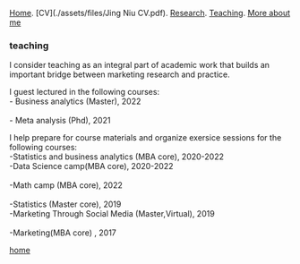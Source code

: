 [Home](./). [CV](./assets/files/Jing Niu CV.pdf). [Research](./research.md). [Teaching](./teaching.md). [More about me](./hobby.md)

### teaching 

I consider teaching as an integral part of academic work that builds an important bridge between marketing research and practice. 

I guest lectured in the following courses: <br/> 
\- Business analytics  (Master), 2022 <br/>  
\- Meta analysis  (Phd), 2021 <br/> 

I help prepare for course materials and organize exersice sessions for the following courses:  
\-Statistics and business analytics (MBA core), 2020-2022<br/> 
\-Data Science camp(MBA core), 2020-2022<br/>  
\-Math camp (MBA core), 2022<br/>  
\-Statistics (Master core), 2019<br/>
\-Marketing Through Social Media (Master,Virtual), 2019<br/>  
\-Marketing(MBA core) , 2017<br/>




[home](./)
